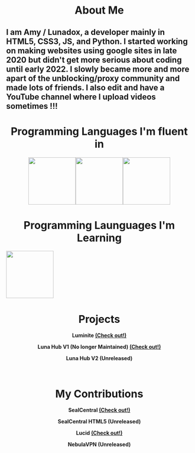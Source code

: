 <h1 align="center">About Me</h1>

## I am Amy / Lunadox, a developer mainly in HTML5, CSS3, JS, and Python. I started working on making websites using google sites in late 2020 but didn't get more serious about coding until early 2022. I slowly became more and more apart of the unblocking/proxy community and made lots of friends. I also edit and have a YouTube channel where I upload videos sometimes !!!

<h1 align="center">Programming Languages I'm fluent in</h1>

<div align="center">
<img src="https://upload.wikimedia.org/wikipedia/commons/thumb/6/61/HTML5_logo_and_wordmark.svg/512px-HTML5_logo_and_wordmark.svg.png" width="128" height="128" /><img src="https://upload.wikimedia.org/wikipedia/commons/thumb/d/d5/CSS3_logo_and_wordmark.svg/1452px-CSS3_logo_and_wordmark.svg.png" height="128" /><img src="https://upload.wikimedia.org/wikipedia/commons/6/6a/JavaScript-logo.png" width="128" height="128" />
</div>

<h1 align="center">Programming Launguages I'm Learning</h1>

<img src="https://upload.wikimedia.org/wikipedia/commons/thumb/a/a7/React-icon.svg/2300px-React-icon.svg.png" width="128" height="128" />

<h1 align="center">Projects</h1>

<p style="font-weight:bold;" align="center">Luminite <a href="https://luminite.lunadox.repl.co/">(Check out!)</a></p>
<p style="font-weight:bold;" align="center">Luna Hub V1 (No longer Maintained) <a href="https://sites.google.com/view/lunahub">(Check out!)</a></p>
<p style="font-weight:bold;" align="center">Luna Hub V2 (Unreleased)</p>

<br>
  
<h1 align="center">My Contributions</h1>

<p style="font-weight:bold;" align="center">SealCentral <a href="https://www.imtiredofmychild.com">(Check out!)</a></p>
<p style="font-weight:bold;" align="center">SealCentral HTML5 (Unreleased)</p>
<p style="font-weight:bold;" align="center">Lucid <a href="https://lucidofficial.xyz/">(Check out!)</a></p>
<p style="font-weight:bold;" align="center">NebulaVPN (Unreleased)</p>
